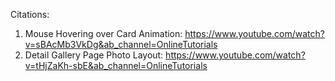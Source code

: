 Citations:
1. Mouse Hovering over Card Animation: https://www.youtube.com/watch?v=sBAcMb3VkDg&ab_channel=OnlineTutorials
2. Detail Gallery Page Photo Layout: https://www.youtube.com/watch?v=tHjZaKh-sbE&ab_channel=OnlineTutorials

